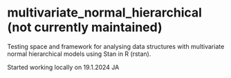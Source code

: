 # multivariate_normal_hierarchical (not currently maintained)
Testing space and framework for analysing data structures with multivariate normal hierarchical models using Stan in R (rstan).

Started working locally on 19.1.2024 JA

